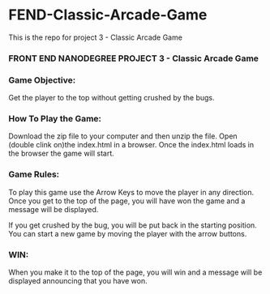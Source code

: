 # FEND-Classic-Arcade-Game
This is the repo for project 3 - Classic Arcade Game
### FRONT END NANODEGREE PROJECT 3 - Classic Arcade Game

### Game Objective: 
Get the player to the top without getting crushed by the bugs.

### How To Play the Game:
Download the zip file to your computer and then unzip the file.
Open (double clink on)the index.html in a browser. Once the index.html loads in the browser the game will start.

### Game Rules: 
To play this game use the Arrow Keys to move the player in any direction.
Once you get to the top of the page, you will have won the game and a message will be displayed.

If you get crushed by the bug, you will be put back in the starting position.
You can start a new game by moving the player with the arrow buttons.

### WIN:
When you make it to the top of the page, you will win and a message will be displayed announcing that you have won.


